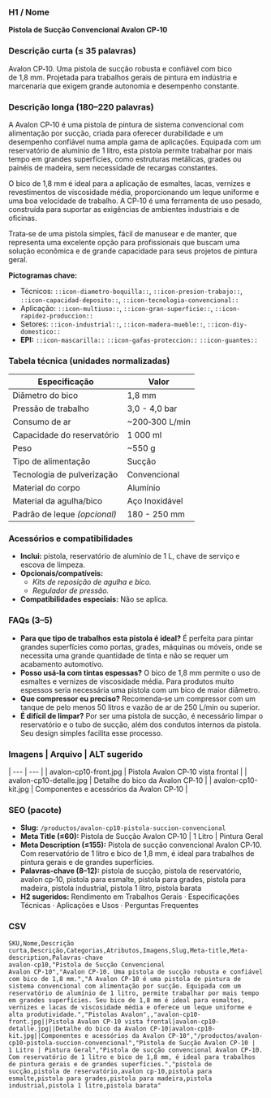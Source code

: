 ### H1 / Nome
**Pistola de Sucção Convencional Avalon CP‑10**

### Descrição curta (≤ 35 palavras)
Avalon CP‑10. Uma pistola de sucção robusta e confiável com bico de 1,8 mm. Projetada para trabalhos gerais de pintura em indústria e marcenaria que exigem grande autonomia e desempenho constante.

### Descrição longa (180–220 palavras)
A Avalon CP‑10 é uma pistola de pintura de sistema convencional com alimentação por sucção, criada para oferecer durabilidade e um desempenho confiável numa ampla gama de aplicações. Equipada com um reservatório de alumínio de 1 litro, esta pistola permite trabalhar por mais tempo em grandes superfícies, como estruturas metálicas, grades ou painéis de madeira, sem necessidade de recargas constantes.

O bico de 1,8 mm é ideal para a aplicação de esmaltes, lacas, vernizes e revestimentos de viscosidade média, proporcionando um leque uniforme e uma boa velocidade de trabalho. A CP‑10 é uma ferramenta de uso pesado, construída para suportar as exigências de ambientes industriais e de oficinas.

Trata‑se de uma pistola simples, fácil de manusear e de manter, que representa uma excelente opção para profissionais que buscam uma solução econômica e de grande capacidade para seus projetos de pintura geral.

**Pictogramas chave:**
- Técnicos: `::icon-diametro-boquilla::`, `::icon-presion-trabajo::`, `::icon-capacidad-deposito::`, `::icon-tecnologia-convencional::`
- Aplicação: `::icon-multiuso::`, `::icon-gran-superficie::`, `::icon-rapidez-produccion::`
- Setores: `::icon-industrial::`, `::icon-madera-mueble::`, `::icon-diy-domestico::`
- **EPI:** `::icon-mascarilla::` `::icon-gafas-proteccion::` `::icon-guantes::`

### Tabela técnica (unidades normalizadas)
| **Especificação** | **Valor** |
|---|---|
| Diâmetro do bico | 1,8 mm |
| Pressão de trabalho | 3,0 - 4,0 bar |
| Consumo de ar | ~200‑300 L/min |
| Capacidade do reservatório | 1 000 ml |
| Peso | ~550 g |
| Tipo de alimentação | Sucção |
| Tecnologia de pulverização | Convencional |
| Material do corpo | Alumínio |
| Material da agulha/bico | Aço Inoxidável |
| Padrão de leque *(opcional)* | 180 - 250 mm |

### Acessórios e compatibilidades
- **Inclui:** pistola, reservatório de alumínio de 1 L, chave de serviço e escova de limpeza.
- **Opcionais/compatíveis:**
  - *Kits de reposição de agulha e bico.*
  - *Regulador de pressão.*
- **Compatibilidades especiais:** Não se aplica.

### FAQs (3–5)
- **Para que tipo de trabalhos esta pistola é ideal?** É perfeita para pintar grandes superfícies como portas, grades, máquinas ou móveis, onde se necessita uma grande quantidade de tinta e não se requer um acabamento automotivo.
- **Posso usá‑la com tintas espessas?** O bico de 1,8 mm permite o uso de esmaltes e vernizes de viscosidade média. Para produtos muito espessos seria necessária uma pistola com um bico de maior diâmetro.
- **Que compressor eu preciso?** Recomenda‑se um compressor com um tanque de pelo menos 50 litros e vazão de ar de 250 L/min ou superior.
- **É difícil de limpar?** Por ser uma pistola de sucção, é necessário limpar o reservatório e o tubo de sucção, além dos condutos internos da pistola. Seu design simples facilita esse processo.

### Imagens | Arquivo | ALT sugerido
| --- | --- |
| avalon-cp10-front.jpg | Pistola Avalon CP‑10 vista frontal |
| avalon-cp10-detalle.jpg | Detalhe do bico da Avalon CP‑10 |
| avalon-cp10-kit.jpg | Componentes e acessórios da Avalon CP‑10 |

### SEO (pacote)
- **Slug:** `/productos/avalon-cp10-pistola-succion-convencional`
- **Meta Title (≤60):** Pistola de Sucção Avalon CP‑10 | 1 Litro | Pintura Geral
- **Meta Description (≤155):** Pistola de sucção convencional Avalon CP‑10. Com reservatório de 1 litro e bico de 1,8 mm, é ideal para trabalhos de pintura gerais e de grandes superfícies.
- **Palavras‑chave (8–12):** pistola de sucção, pistola de reservatório, avalon cp‑10, pistola para esmalte, pistola para grades, pistola para madeira, pistola industrial, pistola 1 litro, pistola barata
- **H2 sugeridos:** Rendimento em Trabalhos Gerais · Especificações Técnicas · Aplicações e Usos · Perguntas Frequentes

### CSV

```csv
SKU,Nome,Descrição curta,Descrição,Categorias,Atributos,Imagens,Slug,Meta-title,Meta-description,Palavras‑chave
avalon-cp10,"Pistola de Sucção Convencional Avalon CP‑10","Avalon CP‑10. Uma pistola de sucção robusta e confiável com bico de 1,8 mm.","A Avalon CP‑10 é uma pistola de pintura de sistema convencional com alimentação por sucção. Equipada com um reservatório de alumínio de 1 litro, permite trabalhar por mais tempo em grandes superfícies. Seu bico de 1,8 mm é ideal para esmaltes, vernizes e lacas de viscosidade média e oferece um leque uniforme e alta produtividade.","Pistolas Avalon",,"avalon-cp10-front.jpg||Pistola Avalon CP‑10 vista frontal|avalon-cp10-detalle.jpg||Detalhe do bico da Avalon CP‑10|avalon-cp10-kit.jpg||Componentes e acessórios da Avalon CP‑10","/productos/avalon-cp10-pistola-succion-convencional","Pistola de Sucção Avalon CP‑10 | 1 Litro | Pintura Geral","Pistola de sucção convencional Avalon CP‑10. Com reservatório de 1 litro e bico de 1,8 mm, é ideal para trabalhos de pintura gerais e de grandes superfícies.","pistola de sucção,pistola de reservatório,avalon cp-10,pistola para esmalte,pistola para grades,pistola para madeira,pistola industrial,pistola 1 litro,pistola barata"
```